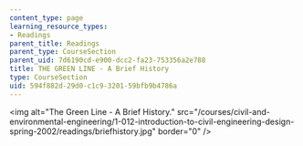 ```yaml
---
content_type: page
learning_resource_types:
- Readings
parent_title: Readings
parent_type: CourseSection
parent_uid: 7d6190cd-e900-dcc2-fa23-753356a2e788
title: THE GREEN LINE - A Brief History
type: CourseSection
uid: 594f882d-29d0-c1c9-3201-59bfb9b4786a
---
```


\<img alt="The Green Line - A Brief History." src="/courses/civil-and-environmental-engineering/1-012-introduction-to-civil-engineering-design-spring-2002/readings/briefhistory.jpg" border="0" />